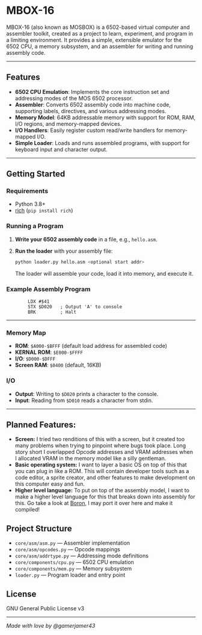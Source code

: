 # MBOX-16

MBOX-16 (also known as MOSBOX) is a 6502-based virtual computer and assembler toolkit, created as a project to learn, experiment, and program in a limiting environment. It provides a simple, extensible emulator for the 6502 CPU, a memory subsystem, and an assembler for writing and running assembly code.

---

## Features

- **6502 CPU Emulation**: Implements the core instruction set and addressing modes of the MOS 6502 processor.
- **Assembler**: Converts 6502 assembly code into machine code, supporting labels, directives, and various addressing modes.
- **Memory Model**: 64KB addressable memory with support for ROM, RAM, I/O regions, and memory-mapped devices.
- **I/O Handlers**: Easily register custom read/write handlers for memory-mapped I/O.
- **Simple Loader**: Loads and runs assembled programs, with support for keyboard input and character output.

---

## Getting Started

### Requirements

- Python 3.8+
- [rich](https://pypi.org/project/rich/) (`pip install rich`)

### Running a Program

1. **Write your 6502 assembly code** in a file, e.g., `hello.asm`.

2. **Run the loader** with your assembly file:

   ```sh
   python loader.py hello.asm <optional start addr>
   ```

   The loader will assemble your code, load it into memory, and execute it.

### Example Assembly Program

```assembly
        LDX #$41
        STX $D020   ; Output 'A' to console
        BRK         ; Halt
```

--- 

### Memory Map

- **ROM**: `$A000-$BFFF` (default load address for assembled code)
- **KERNAL ROM**: `$E000-$FFFF`
- **I/O**: `$D000-$DFFF`
- **Screen RAM**: `$0400` (default, 16KB)

### I/O

- **Output**: Writing to `$D020` prints a character to the console.
- **Input**: Reading from `$D010` reads a character from stdin.

---

## Planned Features:
- **Screen:** I tried two renditions of this with a screen, but it created too many problems when trying to pinpoint where bugs took place. Long story short I overlapped Opcode addresses and VRAM addresses when I allocated VRAM in the memory model like a silly gentleman.
- **Basic operating system:** I want to layer a basic OS on top of this that you can plug in like a ROM. This will contain developer tools such as a code editor, a sprite creator, and other features to make development on this computer easy and fun.
- **Higher level language:** To put on top of the assembly model, I want to make a higher level language for this that breaks down into assembly for this. Go take a look at [Boron](https://github.com/gamerjamer43/Boron), I may port it over here and make it compiled!

## Project Structure

- `core/asm/asm.py` — Assembler implementation
- `core/asm/opcodes.py` — Opcode mappings
- `core/asm/addrtype.py` — Addressing mode definitions
- `core/components/cpu.py` — 6502 CPU emulation
- `core/components/mem.py` — Memory subsystem
- `loader.py` — Program loader and entry point

## License

GNU General Public License v3

---

*Made with love by @gamerjamer43*

